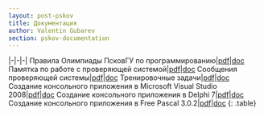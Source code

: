 ```yaml
---
layout: post-pskov
title: Документация
author: Valentin Gubarev
section: pskov-documentation
---
```


|-|-|-|
Правила Олимпиады ПсковГУ по программированию|[pdf](/docs/pskov/Docs_1.pdf)|[doc](/docs/pskov/Docs_1.doc)
Памятка по работе с проверяющей системой|[pdf](/docs/pskov/Docs_2.pdf)|[doc](/docs/pskov/Docs_2.doc)
Сообщения проверяющей системы|[pdf](/docs/pskov/Docs_3.pdf)|[doc](/docs/pskov/Docs_3.doc)
Тренировочные задачи|[pdf](/docs/pskov/Docs_4.pdf)|[doc](/docs/pskov/Docs_4.doc)
Создание консольного приложения в Microsoft Visual Studio 2008|[pdf](/docs/pskov/Docs_5.pdf)|[doc](/docs/pskov/Docs_5.doc)
Создание консольного приложения в Delphi 7|[pdf](/docs/pskov/Docs_6.pdf)|[doc](/docs/pskov/Docs_6.doc)
Создание консольного приложения в Free Pascal 3.0.2|[pdf](/docs/pskov/ConsoleFreePascal.pdf)|[doc](/docs/pskov/ConsoleFreePascal.doc)
{: .table}
